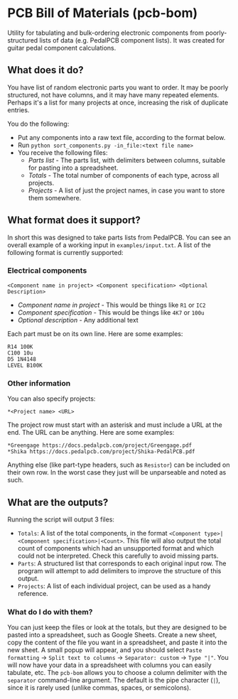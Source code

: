 # PCB Bill of Materials (pcb-bom)
Utility for tabulating and bulk-ordering electronic components from poorly-structured lists of data (e.g. PedalPCB component lists). It was created for guitar pedal component calculations.

## What does it do?

You have list of random electronic parts you want to order. It may be poorly structured, not have columns, and it may have many repeated elements. Perhaps it's a list for many projects at once, increasing the risk of duplicate entries.

You do the following:
* Put any components into a raw text file, according to the format below.
* Run `python sort_components.py -in_file:<text file name>`
* You receive the following files:
  * *Parts list* - The parts list, with delimiters between columns, suitable for pasting into a spreadsheet.
  * *Totals* - The total number of components of each type, across all projects.
  * *Projects* - A list of just the project names, in case you want to store them somewhere.

## What format does it support?

In short this was designed to take parts lists from PedalPCB. You can see an overall example of a working input in `examples/input.txt`. A list of the following format is currently supported:

### Electrical components
`<Component name in project> <Component specification> <Optional Description>`

* *Component name in project* - This would be things like `R1` or `IC2`
* *Component specification* - This would be things like `4K7` or `100u`
* *Optional description* - Any additional text

Each part must be on its own line. Here are some examples:

```
R14 100K
C100 10u
D5 1N4148
LEVEL B100K
```

### Other information

You can also specify projects:

`*<Project name> <URL>`

The project row must start with an asterisk and must include a URL at the end. The URL can be anything. Here are some examples:

```
*Greengage https://docs.pedalpcb.com/project/Greengage.pdf
*Shika https://docs.pedalpcb.com/project/Shika-PedalPCB.pdf
```

Anything else (like part-type headers, such as `Resistor`) can be included on their own row. In the worst case they just will be unparseable and noted as such.

## What are the outputs?

Running the script will output 3 files:

* `Totals`: A list of the total components, in the format `<Component type>|<Component specification>|<Count>`. This file will also output the total count of components which had an unsupported format and which could not be interpreted. Check this carefully to avoid missing parts.
* `Parts`: A structured list that corresponds to each original input row. The program will attempt to add delimiters to improve the structure of this output.
* `Projects`: A list of each individual project, can be used as a handy reference.

### What do I do with them?

You can just keep the files or look at the totals, but they are designed to be pasted into a spreadsheet, such as Google Sheets. Create a new sheet, copy the content of the file you want in a spreadsheet, and paste it into the new sheet. A small popup will appear, and you should select `Paste formatting` -> `Split text to columns` -> `Separator: custom` -> `Type "|"`. You will now have your data in a spreadsheet with columns you can easily tabulate, etc. The `pcb-bom` allows you to choose a column delimiter with the `separator` command-line argument. The default is the pipe character (`|`), since it is rarely used (unlike commas, spaces, or semicolons).